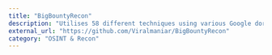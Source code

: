 ```yaml
---
title: "BigBountyRecon"
description: "Utilises 58 different techniques using various Google dorks and open source tools to expedite the process of initial reconnaissance on the target organisation."
external_url: "https://github.com/Viralmaniar/BigBountyRecon"
category: "OSINT & Recon"
---
```

